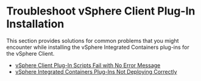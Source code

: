 # Troubleshoot vSphere Client Plug-In Installation

This section provides solutions for common problems that you might encounter while installing the vSphere Integrated Containers plug-ins for the vSphere Client.

* [vSphere Client Plug-In Scripts Fail with No Error Message](ts_plugin_script_fails.md)
* [vSphere Integrated Containers Plug-Ins Not Deploying Correctly](ts_ui_not_appearing.md)